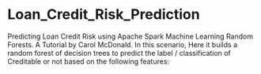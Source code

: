 # Loan_Credit_Risk_Prediction
Predicting Loan Credit Risk using Apache Spark Machine Learning Random Forests. A Tutorial by Carol McDonald. In this scenario, Here it builds a random forest of decision trees to predict the label / classification of Creditable or not based on the following features:

